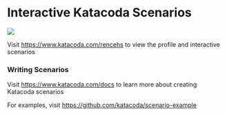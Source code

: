 # Interactive Katacoda Scenarios

[![](http://shields.katacoda.com/katacoda/rencehs/count.svg)](https://www.katacoda.com/rencehs "Get your profile on Katacoda.com")

Visit https://www.katacoda.com/rencehs to view the profile and interactive scenarios

### Writing Scenarios
Visit https://www.katacoda.com/docs to learn more about creating Katacoda scenarios

For examples, visit https://github.com/katacoda/scenario-example
